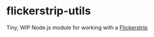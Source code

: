 # flickerstrip-utils

Tiny, WIP Node.js module for working with a [Flickerstrip](https://hohmbody.com/flickerstrip/)
